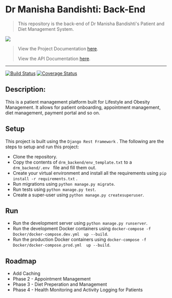 # Dr Manisha Bandishti: Back-End

> This repository is the back-end of Dr Manisha Bandishti's Patient and Diet Management System.

<img src="https://s3.us-west-2.amazonaws.com/secure.notion-static.com/d3837adb-d1ea-4fae-aef7-4b16e43ffb3d/drm_logo_black.png?X-Amz-Algorithm=AWS4-HMAC-SHA256&X-Amz-Credential=AKIAT73L2G45O3KS52Y5%2F20200904%2Fus-west-2%2Fs3%2Faws4_request&X-Amz-Date=20200904T071036Z&X-Amz-Expires=86400&X-Amz-Signature=23cf5f81737cb6103ae403ee81fcbb7c29a48a7a81968052af2346d9c4100978&X-Amz-SignedHeaders=host&response-content-disposition=filename%20%3D%22drm_logo_black.png%22">

> View the Project Documentation [here](https://www.notion.so/Dr-Manisha-Bandishti-Back-End-24820115c5564fc9a78c6f9ae30ac0b1).
>
> View the API Documentation [here](https://documenter.getpostman.com/view/8369112/TVKEVwYd).

---
[![Build Status](https://travis-ci.org/SameeranB/drm_backend.svg?branch=master)](https://travis-ci.org/SameeranB/drm_backend)
[![Coverage Status](https://coveralls.io/repos/github/SameeranB/drm_backend/badge.svg?branch=master)](https://coveralls.io/github/SameeranB/drm_backend?branch=master)
## Description:

This is a patient management platform built for Lifestyle and Obesity Management. It allows for patient onboarding, appointment management, diet management, payment portal and so on.


## Setup

This project is built using the `Django Rest Framework` . The following are the steps to setup and run this project:

* Clone the repository.
* Copy the contents of `drm_backend/env_template.txt` to a `drm_backend/.env ` file and fill them out.
* Create your virtual environment and install all the requirements using `pip install -r requirements.txt` .
* Run migrations using `python manage.py migrate`.
* Run tests using `python manage.py test`.
* Create a super-user using `python manage.py createsuperuser`.

## Run

* Run the development server using `python manage.py runserver`.
* Run the development Docker containers using `docker-compose -f Docker/docker-compose.dev.yml  up --build`.
* Run the production Docker containers using `docker-compose -f Docker/docker-compose.prod.yml  up --build`.

## Roadmap

* Add Caching
* Phase 2 - Appointment Management 
* Phase 3 - Diet Preperation and Management
* Phase 4 - Health Monitoring and Activity Logging for Patients

